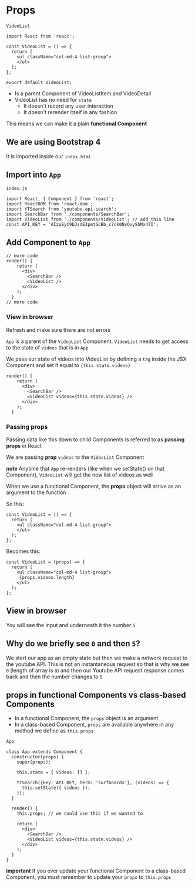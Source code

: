 # Props

`VideoList`

```
import React from 'react';

const VideoList = () => {
  return (
    <ul className="col-md-4 list-group">
    </ul>
  );
};

export default VideoList;
```

* Is a parent Component of VideoListItem and VideoDetail
* VideoList has no need for `state`
    + It doesn't record any user interaction
    + It doesn't rerender itself in any fashion

This means we can make it a plain **functional Component**

## We are using Bootstrap 4
It is imported inside our `index.html`

## Import into `App`

`index.js`

```
import React, { Component } from 'react';
import ReactDOM from 'react-dom';
import YTSearch from 'youtube-api-search';
import SearchBar from './components/SearchBar';
import VideoList from './components/VideoList'; // add this line
const API_KEY = 'AIzaSyC9bJsdEJpmtGcBb_c7ck0NvOvyShMx47I';
```

## Add Component to `App`
```
// more code
render() {
    return (
      <div>
        <SearchBar />
        <VideoList />
      </div>
    );
  }
// more code
```

### View in browser
Refresh and make sure there are not errors

`App` is a parent of the `VideoList` Component. `VideoList` needs to get access to the state of `videos` that is in `App`

We pass our state of videos into VideoList by defining a `tag` inside the JSX Component and set it equal to `{this.state.videos}`

```
render() {
    return (
      <div>
        <SearchBar />
        <VideoList videos={this.state.videos} />
      </div>
    );
  }
```

### Passing props
Passing data like this down to child Components is referred to as **passing props** in React

We are passing **prop** `videos` to the `VideoList` Component

**note** Anytime that `App` re-renders (like when we setState() on that Component), `VideoList` will get the new list of videos as well

When we use a functional Component, the **props** object will arrive as an argument to the function

So this:

```
const VideoList = () => {
  return (
    <ul className="col-md-4 list-group">
    </ul>
  );
};
```

Becomes this:

```
const VideoList = (props) => {
  return (
    <ul className="col-md-4 list-group">
     {props.videos.length}
    </ul>
  );
};
```

## View in browser
You will see the input and underneath it the number `5`

## Why do we briefly see `0` and then `5`?
We start our app as an empty state but then we make a network request to the youtube API. This is not an instantaneous request so that is why we see `0` (length of array is `0`) and then our Youtube API request response comes back and then the number changes to `5`

## props in functional Components vs class-based Components
* In a functional Component, the `props` object is an argument
* In a class-based Component, `props` are available anywhere in any method we define as `this.props`

`App`

```
class App extends Component {
  constructor(props) {
    super(props);

    this.state = { videos: [] };

    YTSearch({key: API_KEY, term: 'surfboards'}, (videos) => {
      this.setState({ videos });
    });
  }

  render() {
    this.props; // we could use this if we wanted to
    
    return (
      <div>
        <SearchBar />
        <VideoList videos={this.state.videos} />
      </div>
    );
  }
}
```

**important** If you ever update your functional Component to a class-based Component, you must remember to update your `props` to `this.props`

